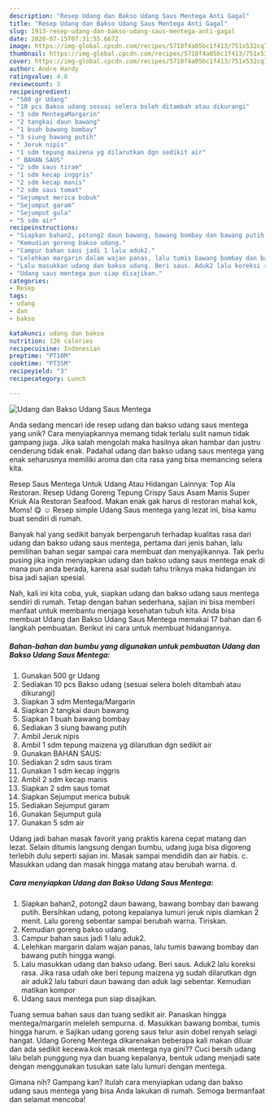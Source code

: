 ```yaml
---
description: "Resep Udang dan Bakso Udang Saus Mentega Anti Gagal"
title: "Resep Udang dan Bakso Udang Saus Mentega Anti Gagal"
slug: 1913-resep-udang-dan-bakso-udang-saus-mentega-anti-gagal
date: 2020-07-15T07:31:55.667Z
image: https://img-global.cpcdn.com/recipes/5718f4a05bc1f413/751x532cq70/udang-dan-bakso-udang-saus-mentega-foto-resep-utama.jpg
thumbnail: https://img-global.cpcdn.com/recipes/5718f4a05bc1f413/751x532cq70/udang-dan-bakso-udang-saus-mentega-foto-resep-utama.jpg
cover: https://img-global.cpcdn.com/recipes/5718f4a05bc1f413/751x532cq70/udang-dan-bakso-udang-saus-mentega-foto-resep-utama.jpg
author: Andre Hardy
ratingvalue: 4.8
reviewcount: 3
recipeingredient:
- "500 gr Udang"
- "10 pcs Bakso udang sesuai selera boleh ditambah atau dikurangi"
- "3 sdm MentegaMargarin"
- "2 tangkai daun bawang"
- "1 buah bawang bombay"
- "3 siung bawang putih"
- " Jeruk nipis"
- "1 sdm tepung maizena yg dilarutkan dgn sedikit air"
- " BAHAN SAUS"
- "2 sdm saus tiram"
- "1 sdm kecap inggris"
- "2 sdm kecap manis"
- "2 sdm saus tomat"
- "Sejumput merica bubuk"
- "Sejumput garam"
- "Sejumput gula"
- "5 sdm air"
recipeinstructions:
- "Siapkan bahan2, potong2 daun bawang, bawang bombay dan bawang putih. Bersihkan udang, potong kepalanya lumuri jeruk nipis diamkan 2 menit. Lalu goreng sebentar sampai berubah warna. Tiriskan."
- "Kemudian goreng bakso udang."
- "Campur bahan saus jadi 1 lalu aduk2."
- "Lelehkan margarin dalam wajan panas, lalu tumis bawang bombay dan bawang putih hingga wangi."
- "Lalu masukkan udang dan bakso udang. Beri saus. Aduk2 lalu koreksi rasa. Jika rasa udah oke beri tepung maizena yg sudah dilarutkan dgn air aduk2 lalu taburi daun bawang dan aduk lagi sebentar. Kemudian matikan kompor"
- "Udang saus mentega pun siap disajikan."
categories:
- Resep
tags:
- udang
- dan
- bakso

katakunci: udang dan bakso 
nutrition: 126 calories
recipecuisine: Indonesian
preptime: "PT10M"
cooktime: "PT35M"
recipeyield: "3"
recipecategory: Lunch

---
```



![Udang dan Bakso Udang Saus Mentega](https://img-global.cpcdn.com/recipes/5718f4a05bc1f413/751x532cq70/udang-dan-bakso-udang-saus-mentega-foto-resep-utama.jpg)

Anda sedang mencari ide resep udang dan bakso udang saus mentega yang unik? Cara menyiapkannya memang tidak terlalu sulit namun tidak gampang juga. Jika salah mengolah maka hasilnya akan hambar dan justru cenderung tidak enak. Padahal udang dan bakso udang saus mentega yang enak seharusnya memiliki aroma dan cita rasa yang bisa memancing selera kita.

Resep Saus Mentega Untuk Udang Atau Hidangan Lainnya: Top Ala Restoran. Resep Udang Goreng Tepung Crispy Saus Asam Manis Super Kriuk Ala Restoran Seafood. Makan enak gak harus di restoran mahal kok, Moms! 😋 ☺ Resep simple Udang Saus mentega yang lezat ini, bisa kamu buat sendiri di rumah.

Banyak hal yang sedikit banyak berpengaruh terhadap kualitas rasa dari udang dan bakso udang saus mentega, pertama dari jenis bahan, lalu pemilihan bahan segar sampai cara membuat dan menyajikannya. Tak perlu pusing jika ingin menyiapkan udang dan bakso udang saus mentega enak di mana pun anda berada, karena asal sudah tahu triknya maka hidangan ini bisa jadi sajian spesial.


Nah, kali ini kita coba, yuk, siapkan udang dan bakso udang saus mentega sendiri di rumah. Tetap dengan bahan sederhana, sajian ini bisa memberi manfaat untuk membantu menjaga kesehatan tubuh kita. Anda bisa membuat Udang dan Bakso Udang Saus Mentega memakai 17 bahan dan 6 langkah pembuatan. Berikut ini cara untuk membuat hidangannya.

<!--inarticleads1-->

##### Bahan-bahan dan bumbu yang digunakan untuk pembuatan Udang dan Bakso Udang Saus Mentega:

1. Gunakan 500 gr Udang
1. Sediakan 10 pcs Bakso udang (sesuai selera boleh ditambah atau dikurangi)
1. Siapkan 3 sdm Mentega/Margarin
1. Siapkan 2 tangkai daun bawang
1. Siapkan 1 buah bawang bombay
1. Sediakan 3 siung bawang putih
1. Ambil  Jeruk nipis
1. Ambil 1 sdm tepung maizena yg dilarutkan dgn sedikit air
1. Gunakan  BAHAN SAUS:
1. Sediakan 2 sdm saus tiram
1. Gunakan 1 sdm kecap inggris
1. Ambil 2 sdm kecap manis
1. Siapkan 2 sdm saus tomat
1. Siapkan Sejumput merica bubuk
1. Sediakan Sejumput garam
1. Gunakan Sejumput gula
1. Gunakan 5 sdm air


Udang jadi bahan masak favorit yang praktis karena cepat matang dan lezat. Selain ditumis langsung dengan bumbu, udang juga bisa digoreng terlebih dulu seperti sajian ini. Masak sampai mendidih dan air habis. c. Masukkan udang dan masak hingga matang atau berubah warna. d. 

<!--inarticleads2-->

##### Cara menyiapkan Udang dan Bakso Udang Saus Mentega:

1. Siapkan bahan2, potong2 daun bawang, bawang bombay dan bawang putih. Bersihkan udang, potong kepalanya lumuri jeruk nipis diamkan 2 menit. Lalu goreng sebentar sampai berubah warna. Tiriskan.
1. Kemudian goreng bakso udang.
1. Campur bahan saus jadi 1 lalu aduk2.
1. Lelehkan margarin dalam wajan panas, lalu tumis bawang bombay dan bawang putih hingga wangi.
1. Lalu masukkan udang dan bakso udang. Beri saus. Aduk2 lalu koreksi rasa. Jika rasa udah oke beri tepung maizena yg sudah dilarutkan dgn air aduk2 lalu taburi daun bawang dan aduk lagi sebentar. Kemudian matikan kompor
1. Udang saus mentega pun siap disajikan.


Tuang semua bahan saus dan tuang sedikit air. Panaskan hingga mentega/margarin meleleh sempurna. d. Masukkan bawang bombai, tumis hingga harum. e Sajikan udang goreng saus telur asin dobel renyah selagi hangat. Udang Goreng Mentega dikarenakan beberapa kali makan diluar dan ada sedikit kecewa.kok masak mentega nya gini?? Cuci bersih udang lalu belah punggung nya dan buang kepalanya, bentuk udang menjadi sate dengan menggunakan tusukan sate lalu lumuri dengan mentega. 

Gimana nih? Gampang kan? Itulah cara menyiapkan udang dan bakso udang saus mentega yang bisa Anda lakukan di rumah. Semoga bermanfaat dan selamat mencoba!
